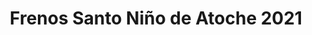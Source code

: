 ---
title: "Frenos Santo Niño de Atoche 2021"
url: /caracas/frenos-santo-nino-de-atoche-2021/
shop: reparación de automóviles
---